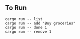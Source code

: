 ## To Run 

```
cargo run -- list
cargo run -- add "Buy groceries"
cargo run -- done 1
cargo run -- remove 1
```
